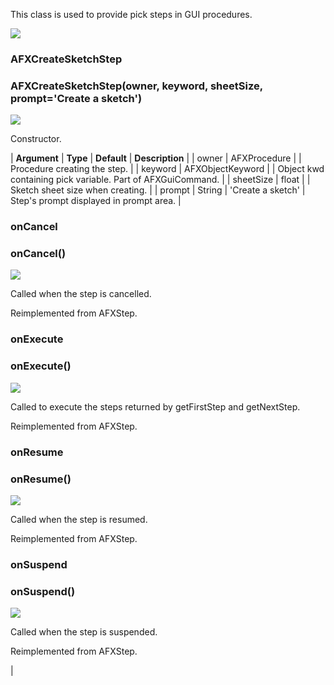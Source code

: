 This class is used to provide pick steps in GUI procedures.

![](../SIMACAERefImages/gui-afxcreatesketchstep.png)

### AFXCreateSketchStep

###   

### AFXCreateSketchStep(owner, keyword, sheetSize, prompt='Create a sketch')  
![](../IconsReference/butix_top_wline.png)

Constructor.

| **Argument** | **Type** | **Default** | **Description** |
| owner | AFXProcedure |   | Procedure creating the step. |
| keyword | AFXObjectKeyword |   | Object kwd containing pick variable. Part of AFXGuiCommand. |
| sheetSize | float |   | Sketch sheet size when creating. |
| prompt | String | 'Create a sketch' | Step's prompt displayed in prompt area. |

### onCancel

###   

### onCancel()  
![](../IconsReference/butix_top_wline.png)

Called when the step is cancelled.

Reimplemented from AFXStep.

### onExecute

###   

### onExecute()  
![](../IconsReference/butix_top_wline.png)

Called to execute the steps returned by getFirstStep and getNextStep.

Reimplemented from AFXStep.

### onResume

###   

### onResume()  
![](../IconsReference/butix_top_wline.png)

Called when the step is resumed.

Reimplemented from AFXStep.

### onSuspend

###   

### onSuspend()  
![](../IconsReference/butix_top_wline.png)

Called when the step is suspended.

Reimplemented from AFXStep.



 |